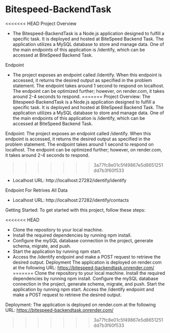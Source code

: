 # Bitespeed-BackendTask

<<<<<<< HEAD
Project Overview
* The Bitespeed-BackendTask is a Node.js application designed to fulfill a specific task. It is deployed and hosted at BiteSpeed Backend Task. The application utilizes a MySQL database to store and manage data. One of the main endpoints of this application is /identify, which can be accessed at BiteSpeed Backend Task.


Endpoint
* The project exposes an endpoint called /identify. When this endpoint is accessed, it returns the desired output as specified in the problem statement. The endpoint takes around 1 second to respond on localhost. The endpoint can be optimized further; however, on render.com, it takes around 2-4 seconds to respond.
=======
Project Overview:
The Bitespeed-BackendTask is a Node.js application designed to fulfill a specific task. It is deployed and hosted at BiteSpeed Backend Task. The application utilizes a MySQL database to store and manage data. One of the main endpoints of this application is /identify, which can be accessed at BiteSpeed Backend Task.


Endpoint:
The project exposes an endpoint called /identify. When this endpoint is accessed, it returns the desired output as specified in the problem statement. The endpoint takes around 1 second to respond on localhost. The endpoint can be optimized further; however, on render.com, it takes around 2-4 seconds to respond.
>>>>>>> 3a77fc8e01c5f49867e5d8651251dd7b3f60f533

* Localhost URL: http://localhost:27282/identify/identify

Endpoint For Retrives All Data

* Localhost URL: http://localhost:27282/identify/contacts

Getting Started:
To get started with this project, follow these steps:

<<<<<<< HEAD
* Clone the repository to your local machine.
* Install the required dependencies by running npm install.
* Configure the mySQL database connection in the project, generate schema, migrate, and push.
* Start the application by running npm start.
* Access the /identify endpoint and make a POST request to retrieve the desired output.
Deployment
The application is deployed on render.com at the following URL: https://bitespeed-backendtask.onrender.com/
=======
Clone the repository to your local machine.
Install the required dependencies by running npm install.
Configure the mySQL database connection in the project, generate schema, migrate, and push.
Start the application by running npm start.
Access the /identify endpoint and make a POST request to retrieve the desired output.

Deployment:
The application is deployed on render.com at the following URL: https://bitespeed-backendtask.onrender.com/
>>>>>>> 3a77fc8e01c5f49867e5d8651251dd7b3f60f533
